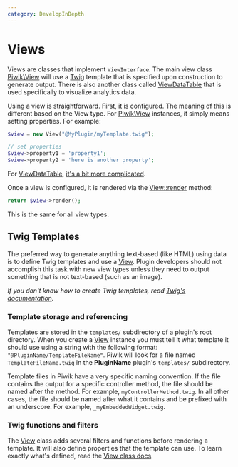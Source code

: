 ```yaml
---
category: DevelopInDepth
---
```

# Views

Views are classes that implement `ViewInterface`. The main view class [Piwik\View](/api-reference/Piwik/View) will use a [Twig](https://twig.symfony.com) template that is specified upon construction to generate output. There is also another class called [ViewDataTable](/api-reference/Piwik/Plugin/ViewDataTable) that is used specifically to visualize analytics data.

Using a view is straightforward. First, it is configured. The meaning of this is different based on the View type. For [Piwik\View](/api-reference/Piwik/View) instances, it simply means setting properties. For example:

```php
$view = new View("@MyPlugin/myTemplate.twig");

// set properties
$view->property1 = 'property1';
$view->property2 = 'here is another property';
```

For [ViewDataTable](/api-reference/Piwik/Plugin/ViewDataTable), [it's a bit more complicated](/guides/visualizing-report-data).

Once a view is configured, it is rendered via the [View::render](/api-reference/Piwik/View#render) method:

```php
return $view->render();
```

This is the same for all view types.

## Twig Templates

The preferred way to generate anything text-based (like HTML) using data is to define Twig templates and use a [View](/api-reference/Piwik/View). Plugin developers should not accomplish this task with new view types unless they need to output something that is not text-based (such as an image).

*If you don't know how to create Twig templates, read [Twig's documentation](https://twig.symfony.com/doc/).*

### Template storage and referencing

Templates are stored in the `templates/` subdirectory of a plugin's root directory. When you create a [View](/api-reference/Piwik/View) instance you must tell it what template it should use using a string with the following format: `"@PluginName/TemplateFileName"`. Piwik will look for a file named `TemplateFileName.twig` in the **PluginName** plugin's `templates/` subdirectory.

Template files in Piwik have a very specific naming convention. If the file contains the output for a specific controller method, the file should be named after the method. For example, `myControllerMethod.twig`. In all other cases, the file should be named after what it contains and be prefixed with an underscore. For example, `_myEmbeddedWidget.twig`.

### Twig functions and filters

The [View](/api-reference/Piwik/View) class adds several filters and functions before rendering a template. It will also define properties that the template can use. To learn exactly what's defined, read the [View class docs](/api-reference/Piwik/View).
